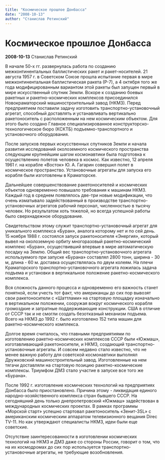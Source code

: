 ```yaml
---
title: "Космическое прошлое Донбасса"
date: "2008-10-13"
author: "Станислав Ретинский"
---
```


# Космическое прошлое Донбасса

**2008-10-13** Станислав Ретинский

В начале 50-х гг. развернулась работа по созданию межконтинентальных баллистических ракет и ракет-носителей. 21 августа 1957 г. в Советском Союзе прошла испытание первая в мире межконтинентальная баллистическая ракета (Р-7), а 4 октября того же года модифицированным вариантом этой ракеты был запущен первый в мире искусственный спутник Земли. Вскоре к созданию боевых ракетных и ракетно-космических комплексов присоединился Новокраматорский машиностроительный завод (НКМЗ). Перед предприятием поставили задачу изготовить транспортно-установочный агрегат, способный доставлять и устанавливать вертикально ракетоноситель с расположенным на нем космическим объектом. Для этого было создано Главное специализированное конструкторско-технологическое бюро (КСКТБ) подъемно-транспортного и установочного оборудования.

После запусков первых искусственных спутников Земли и начала развития исследований околоземного космического пространства следующим крупнейшим шагом космонавтики была подготовка к осуществлению полетов человека в космос. Как известно, 12 апреля 1961 г. на корабле «Восток» Ю. А. Гагарин совершил полет в космическое пространство. Установочные агрегаты для запуска его корабля были изготовлены в Краматорске.

Дальнейшее совершенствование ракетоносителей и космических объектов одновременно повышало требования к машинам НКМЗ. Каждый год в среднем появлялось две-три новые модификации, что очень изматывало задействованный в производстве транспортно-установочных агрегатов рабочий персонал, численностью в тысячу человек. Но результатом хоть тяжелой, но всегда успешной работы было сверхнадежное оборудование.

Свидетельством этому служит транспортно-установочный агрегат для уникального комплекса «Буран», аналога которому нет и по сей день. 15 ноября 1988 г. состоялся запуск ракетоносителя «Энергия», который вывел на околоземную орбиту многоразовый ракетно-космический комплекс «Буран», осуществивший впервые в мире автоматическую посадку на Землю. Общий вес транспортно-установочного агрегата используемого при запуске «Бурана» составлял 2800 тонн, ширина - 30 м, длина - 60 м. доставка осуществлялась по двум колеям. На плечи Краматорского транспортно-установочного агрегата ложилась задача подъема и установки в вертикальное положение ракетно-космического комплекса.

Вся сложность данного процесса и одновременно его важность станет понятной, если учесть тот факт, что американцы до сих пор вывозят свои ракетоносители с «Шаттлами» на стартовую площадку изначально в вертикальном положении, сооружая вокруг космического корабля громоздкие и затратные поддерживающие конструкции. США в отличие от СССР так и не смогли создать безотказный механизм подъема. Всего на НКМЗ до 1992 г. было изготовлено 152 типа машин для ракетно-космического комплекса.

Долгое время считалось, что главными предприятиями по изготовлению ракетно-космических комплексов СССР были «Южмаш», изготавливающий ракетоносители, и НКМЗ, создающий транспортно-установочные агрегаты. И совсем недавно стало известно, что не менее важную работу для советской космонавтики выполнял Дружковский машиностроительный завод. Изготовленные на нем тягачи доставляли на стартовую позицию ракетно-космические комплексы. Триумфом ДМЗ стало участие в запуске все того же «Бурана».

После 1992 г. изготовление космических технологий на предприятиях Донбасса было приостановлено. Причина этому - ликвидация единого народно-хозяйственного комплекса стран бывшего СССР. На сегодняшний день только днепропетровский «Южмаш» задействован в международных космических проектах. В рамках программы «Морской старт» успешно стартовал ракетоноситель «Зенит-3SL» с американским космическим аппаратом телевизионного вещания Direc TV-11. Но как утверждают специалисты НКМЗ, идеи были еще советские.

Отсутствие заинтересованности в изготовлении космических технологий на НКМЗ и ДМЗ даже со стороны России, говорит о том, что на их космодромах до сих пор используется транспортно-установочные агрегаты, не требующие возобновления.